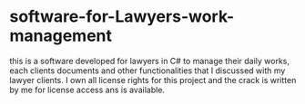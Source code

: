 # software-for-Lawyers-work-management
this is a software developed for lawyers in C# to manage their daily works, each clients documents and other functionalities that I discussed with my lawyer clients. I own all license rights for this project and the crack is written by me for license access ans is available.
